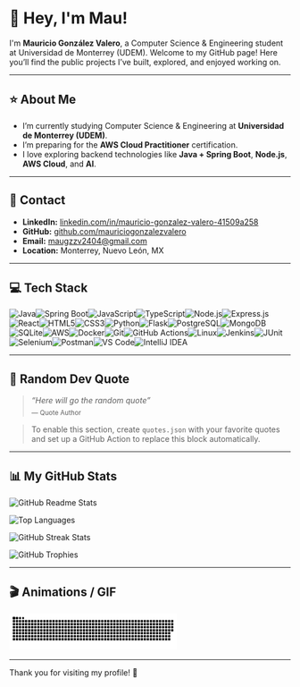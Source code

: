 # 👋 Hey, I'm Mau!

I'm **Mauricio González Valero**, a Computer Science & Engineering student at Universidad de Monterrey (UDEM). Welcome to my GitHub page! Here you’ll find the public projects I’ve built, explored, and enjoyed working on.

---

## ⭐ About Me

- I’m currently studying Computer Science & Engineering at **Universidad de Monterrey (UDEM)**.
- I’m preparing for the **AWS Cloud Practitioner** certification.
- I love exploring backend technologies like **Java + Spring Boot**, **Node.js**, **AWS Cloud**, and **AI**.

---

## 🔗 Contact

- **LinkedIn:** [linkedin.com/in/mauricio-gonzalez-valero-41509a258](https://www.linkedin.com/in/mauricio-gonzalez-valero-41509a258/)
- **GitHub:** [github.com/mauriciogonzalezvalero](https://github.com/mauriciogonzalezvalero)
- **Email:** maugzzv2404@gmail.com
- **Location:** Monterrey, Nuevo León, MX

---

## 💻 Tech Stack

<img src="https://img.shields.io/badge/Java-007396?style=for-the-badge&logo=java&logoColor=white" alt="Java" /><img src="https://img.shields.io/badge/Spring%20Boot-6DB33F?style=for-the-badge&logo=springboot&logoColor=white" alt="Spring Boot" /><img src="https://img.shields.io/badge/JavaScript-F7DF1E?style=for-the-badge&logo=javascript&logoColor=black" alt="JavaScript" /><img src="https://img.shields.io/badge/TypeScript-3178C6?style=for-the-badge&logo=typescript&logoColor=white" alt="TypeScript" /><img src="https://img.shields.io/badge/Node.js-339933?style=for-the-badge&logo=nodedotjs&logoColor=white" alt="Node.js" /><img src="https://img.shields.io/badge/Express.js-000000?style=for-the-badge&logo=express&logoColor=white" alt="Express.js" /><img src="https://img.shields.io/badge/React-20232A?style=for-the-badge&logo=react&logoColor=61DAFB" alt="React" /><img src="https://img.shields.io/badge/HTML5-E34F26?style=for-the-badge&logo=html5&logoColor=white" alt="HTML5" /><img src="https://img.shields.io/badge/CSS3-1572B6?style=for-the-badge&logo=css3&logoColor=white" alt="CSS3" /><img src="https://img.shields.io/badge/Python-3776AB?style=for-the-badge&logo=python&logoColor=white" alt="Python" /><img src="https://img.shields.io/badge/Flask-000000?style=for-the-badge&logo=flask&logoColor=white" alt="Flask" /><img src="https://img.shields.io/badge/PostgreSQL-336791?style=for-the-badge&logo=postgresql&logoColor=white" alt="PostgreSQL" /><img src="https://img.shields.io/badge/MongoDB-47A248?style=for-the-badge&logo=mongodb&logoColor=white" alt="MongoDB" /><img src="https://img.shields.io/badge/SQLite-003B57?style=for-the-badge&logo=sqlite&logoColor=white" alt="SQLite" /><img src="https://img.shields.io/badge/AWS-232F3E?style=for-the-badge&logo=amazonaws&logoColor=white" alt="AWS" /><img src="https://img.shields.io/badge/Docker-2496ED?style=for-the-badge&logo=docker&logoColor=white" alt="Docker" /><img src="https://img.shields.io/badge/Git-F05032?style=for-the-badge&logo=git&logoColor=white" alt="Git" /><img src="https://img.shields.io/badge/GitHub_Actions-2088FF?style=for-the-badge&logo=githubactions&logoColor=white" alt="GitHub Actions" /><img src="https://img.shields.io/badge/Linux-FCC624?style=for-the-badge&logo=linux&logoColor=black" alt="Linux" /><img src="https://img.shields.io/badge/Jenkins-D24939?style=for-the-badge&logo=jenkins&logoColor=white" alt="Jenkins" /><img src="https://img.shields.io/badge/JUnit-25A162?style=for-the-badge&logo=junit5&logoColor=white" alt="JUnit" /><img src="https://img.shields.io/badge/Selenium-43B02A?style=for-the-badge&logo=selenium&logoColor=white" alt="Selenium" /><img src="https://img.shields.io/badge/Postman-FF6C37?style=for-the-badge&logo=postman&logoColor=white" alt="Postman" /><img src="https://img.shields.io/badge/Visual_Studio_Code-007ACC?style=for-the-badge&logo=visualstudiocode&logoColor=white" alt="VS Code" /><img src="https://img.shields.io/badge/IntelliJ_IDEA-000000?style=for-the-badge&logo=intellijidea&logoColor=white" alt="IntelliJ IDEA" />

---

## 📝 Random Dev Quote

> _“Here will go the random quote”_  
> <sub>— Quote Author</sub>

> To enable this section, create `quotes.json` with your favorite quotes and set up a GitHub Action to replace this block automatically.

---

## 📊 My GitHub Stats

<!-- GitHub Readme Stats -->
<img
  src="https://github-readme-stats.vercel.app/api?username=maurgonzalezv&show_icons=true&theme=radical"
  alt="GitHub Readme Stats"
/>

<!-- Top Languages -->
<img
  src="https://github-readme-stats.vercel.app/api/top-langs/?username=mauriciogonzalezvalero&layout=compact&theme=radical"
  alt="Top Languages"
/>

<!-- GitHub Streak Stats -->
<img
  src="https://github-readme-streak-stats.herokuapp.com/?user=mauriciogonzalezvalero&theme=radical&date_format=M%20j%5B%2C%20Y%5D"
  alt="GitHub Streak Stats"
/>

<!-- Profile Trophy -->
<img src="https://github-profile-trophy.vercel.app/?username=mauriciogonzalezvalero&theme=onedark" alt="GitHub Trophies" />

---

## 🎬 Animations / GIF

<img src="https://raw.githubusercontent.com/patrickanyanwu/patrickanyanwu/output/github-snake-dark.svg" alt="Coding GIF" width="300" />

---

Thank you for visiting my profile! 👋
